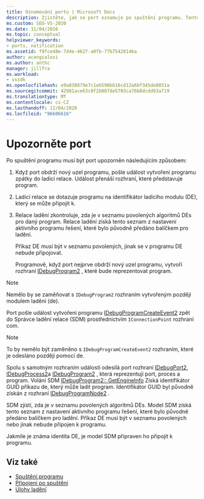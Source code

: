```yaml
---
title: Oznamování portu | Microsoft Docs
description: Zjistěte, jak se port oznamuje po spuštění programu. Tento článek obsahuje podrobný popis.
ms.custom: SEO-VS-2020
ms.date: 11/04/2016
ms.topic: conceptual
helpviewer_keywords:
- ports, notification
ms.assetid: f9fce48e-7d4e-4627-a0fb-77b75428146a
author: acangialosi
ms.author: anthc
manager: jillfra
ms.workload:
- vssdk
ms.openlocfilehash: e9a838879e7c1eb590bb16cd12a6bf345de8031a
ms.sourcegitcommit: 42981ace63c0f2b087de5703ca76b8dcdd93a719
ms.translationtype: MT
ms.contentlocale: cs-CZ
ms.lasthandoff: 12/04/2020
ms.locfileid: "96606616"
---
```

# <a name="notify-the-port"></a>Upozorněte port
Po spuštění programu musí být port upozorněn následujícím způsobem:

1. Když port obdrží nový uzel programu, pošle událost vytvoření programu zpátky do ladicí relace. Událost přenáší rozhraní, které představuje program.

2. Ladicí relace se dotazuje programu na identifikátor ladicího modulu (DE), který se může připojit k.

3. Relace ladění zkontroluje, zda je v seznamu povolených algoritmů DEs pro daný program. Relace ladění získá tento seznam z nastavení aktivního programu řešení, které bylo původně předáno balíčkem pro ladění.

    Příkaz DE musí být v seznamu povolených, jinak se v programu DE nebude připojovat.

   Programově, když port nejprve obdrží nový uzel programu, vytvoří rozhraní [IDebugProgram2](../../extensibility/debugger/reference/idebugprogram2.md) , které bude reprezentovat program.

> [!NOTE]
> Nemělo by se zaměňovat s `IDebugProgram2` rozhraním vytvořeným později modulem ladění (de).

 Port pošle událost vytvoření programu [IDebugProgramCreateEvent2](../../extensibility/debugger/reference/idebugprogramcreateevent2.md) zpět do Správce ladění relace (SDM) prostřednictvím `IConnectionPoint` rozhraní com.

> [!NOTE]
> To by nemělo být zaměněno s `IDebugProgramCreateEvent2` rozhraním, které je odesláno později pomocí de.

 Spolu s samotným rozhraním událostí odesílá port rozhraní [IDebugPort2](../../extensibility/debugger/reference/idebugport2.md), [IDebugProcess2](../../extensibility/debugger/reference/idebugprocess2.md)a [IDebugProgram2](../../extensibility/debugger/reference/idebugprogram2.md) , která reprezentují port, proces a program. Volání SDM [IDebugProgram2:: GetEngineInfo](../../extensibility/debugger/reference/idebugprogram2-getengineinfo.md) Získá identifikátor GUID příkazu de, který může ladit program. Identifikátor GUID byl původně získán z rozhraní [IDebugProgramNode2](../../extensibility/debugger/reference/idebugprogramnode2.md) .

 SDM zjistí, zda je v seznamu povolených algoritmů DEs. Model SDM získá tento seznam z nastavení aktivního programu řešení, které bylo původně předáno balíčkem pro ladění. Příkaz DE musí být v seznamu povolených nebo jinak nebude připojen k programu.

 Jakmile je známa identita DE, je model SDM připraven ho připojit k programu.

## <a name="see-also"></a>Viz také
- [Spuštění programu](../../extensibility/debugger/launching-a-program.md)
- [Připojení po spuštění](../../extensibility/debugger/attaching-after-a-launch.md)
- [Úlohy ladění](../../extensibility/debugger/debugging-tasks.md)
